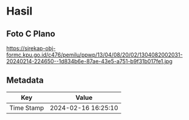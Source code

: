 # Hasil

## Foto C Plano

https://sirekap-obj-formc.kpu.go.id/c476/pemilu/ppwp/13/04/08/20/02/1304082002031-20240214-224650--1d834b6e-87ae-43e5-a751-b9f31b017fe1.jpg


## Metadata

| Key        | Value               |
| ---------- | ------------------- |
| Time Stamp | 2024-02-16 16:25:10 |



